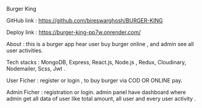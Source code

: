 Burger King 


GitHub link : https://github.com/bireswarghosh/BURGER-KING


Deploy link : 
https://burger-king-pp7w.onrender.com/


About : this is a burger app hear user buy burger online , and admin see all user activities.

 Tech stacks : MongoDB, Express, React.js, Node.js , Redux,  Cloudinary,  Nodemailer,  Scss,  Jwt .

User Ficher : register or login , to buy burger via COD OR ONLINE pay. 

Admin Ficher : registration or login. admin panel have dashboard where admin get all data of user like total amount, all user and every user activity .
